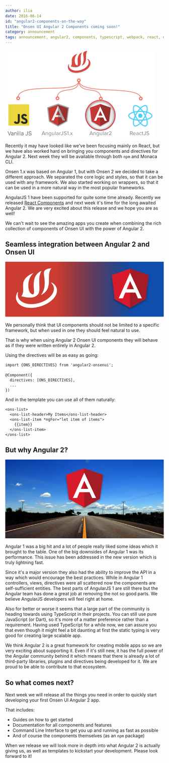 ```yaml
---
author: ilia
date: 2016-06-14
id: "angular2-components-on-the-way"
title: "Onsen UI Angular 2 Components coming soon!"
category: announcement
tags: announcement, angular2, components, typescript, webpack, react, onsenui
---
```


![Onsen UI bindings](/blog/content/images/2016/Jun/angular2_release_completed_cycle.png)

Recently it may have looked like we've been focusing mainly on React, but we have also worked hard on bringing you components and directives for Angular 2. Next week they will be available through both `npm` and Monaca CLI.

Onsen 1.x was based on Angular 1, but with Onsen 2 we decided to take a different approach. We separated the core logic and styles, so that it can be used with any framework. We also started working on wrappers, so that it can be used in a more natural way in the most popular frameworks.

AngularJS 1 have been supported for quite some time already. Recently we released [React Components](/react) and next week it's time for the long awaited Angular 2. We are very excited about this release and we hope you are as well!

We can't wait to see the amazing apps you create when combining the rich collection of components of Onsen UI with the power of Angular 2.

## Seamless integration between Angular 2 and Onsen UI

![Angular 2 and Onsen 2](/blog/content/images/2016/Jun/angular2_onsen.png)

We personally think that UI components should not be limited to a specific framework, but when used in one they should feel natural to use.

That is why when using Angular 2 Onsen UI components they will behave as if they were written entirely in Angular 2.

Using the directives will be as easy as going:

```
import {ONS_DIRECTIVES} from 'angular2-onsenui';

@Component({
  directives: [ONS_DIRECTIVES],
  ...
})
```
And in the template you can use all of them naturally:

```
<ons-list>
  <ons-list-header>My Items</ons-list-header>
  <ons-list-item *ngFor="let item of items">
    {{item}}
  </ons-list-item>
</ons-list>
```

## But why Angular 2?

![Road to Angular 2](/blog/content/images/2016/Jun/road_to_angular.png)

Angular 1 was a big hit and a lot of people really liked some ideas which it brought to the table. One of the big downsides of Angular 1 was its performance. This issue has been addressed in the new version which is truly lightning fast.

Since it's a major version they also had the ability to improve the API in a way which would encourage the best practices. While in Angular 1 controllers, views, directives were all scattered now the components are self-sufficient entities. The best parts of AngularJS 1 are still there but the Angular team has done a great job at removing the not so good parts. We believe AngularJS developers will feel right at home.

Also for better or worse it seems that a large part of the community is heading towards using TypeScript in their projects. You can still use pure JavaScript (or Dart), so it's more of a matter preference rather than a requirement. Having used TypeScript for a while now, we can assure you that even though it might feel a bit daunting at first the static typing is very good for creating large scalable app.

We think Angular 2 is a great framework for creating mobile apps so we are very exciting about supporting it. Even if it's still new, it has the full power of the Angular community behind it which means that there is already a lot of third-party libraries, plugins and directives being developed for it. We are proud to be able to contribute to that ecosystem.

## So what comes next?

Next week we will release all the things you need in order to quickly start developing your first Onsen UI Angular 2 app.

That includes:

 - Guides on how to get started
 - Documentation for all components and features
 - Command Line Interface to get you up and running as fast as possible
 - And of course the components themselves (as an `npm` package)

When we release we will look more in depth into what Angular 2 is actually giving us, as well as templates to kickstart your development. Please look forward to it!
